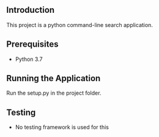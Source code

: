 ## Introduction
This project is a python command-line search application.

## Prerequisites
* Python 3.7

## Running the Application
Run the setup.py in the project folder.

## Testing
* No testing framework is used for this 
